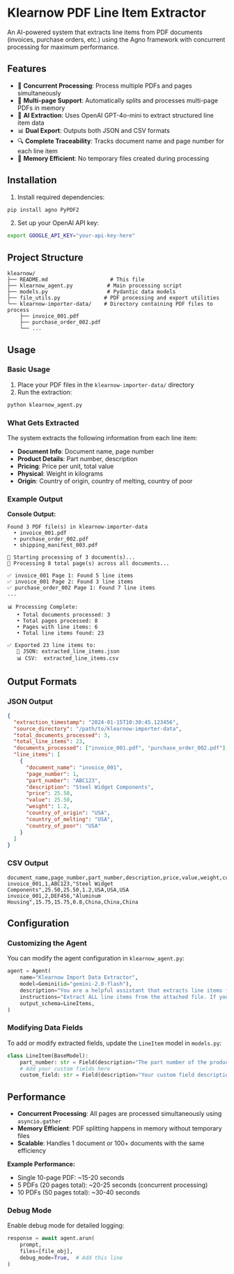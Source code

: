 # Klearnow PDF Line Item Extractor

An AI-powered system that extracts line items from PDF documents (invoices, purchase orders, etc.) using the Agno framework with concurrent processing for maximum performance.

## Features

- 🚀 **Concurrent Processing**: Process multiple PDFs and pages simultaneously
- 📄 **Multi-page Support**: Automatically splits and processes multi-page PDFs in memory
- 🧠 **AI Extraction**: Uses OpenAI GPT-4o-mini to extract structured line item data
- 📊 **Dual Export**: Outputs both JSON and CSV formats
- 🔍 **Complete Traceability**: Tracks document name and page number for each line item
- 💾 **Memory Efficient**: No temporary files created during processing

## Installation

1. Install required dependencies:
```bash
pip install agno PyPDF2
```

2. Set up your OpenAI API key:
```bash
export GOOGLE_API_KEY="your-api-key-here"
```

## Project Structure

```
klearnow/
├── README.md                    # This file
├── klearnow_agent.py           # Main processing script
├── models.py                   # Pydantic data models
├── file_utils.py              # PDF processing and export utilities
└── klearnow-importer-data/    # Directory containing PDF files to process
    ├── invoice_001.pdf
    ├── purchase_order_002.pdf
    └── ...
```

## Usage

### Basic Usage

1. Place your PDF files in the `klearnow-importer-data/` directory
2. Run the extraction:
```bash
python klearnow_agent.py
```

### What Gets Extracted

The system extracts the following information from each line item:

- **Document Info**: Document name, page number
- **Product Details**: Part number, description
- **Pricing**: Price per unit, total value
- **Physical**: Weight in kilograms
- **Origin**: Country of origin, country of melting, country of poor

### Example Output

**Console Output:**
```
Found 3 PDF file(s) in klearnow-importer-data
  • invoice_001.pdf
  • purchase_order_002.pdf
  • shipping_manifest_003.pdf

🚀 Starting processing of 3 document(s)...
📄 Processing 8 total page(s) across all documents...

✅ invoice_001 Page 1: Found 5 line items
✅ invoice_001 Page 2: Found 3 line items
✅ purchase_order_002 Page 1: Found 7 line items
...

📊 Processing Complete:
   • Total documents processed: 3
   • Total pages processed: 8
   • Pages with line items: 6
   • Total line items found: 23

✅ Exported 23 line items to:
   📄 JSON: extracted_line_items.json
   📊 CSV:  extracted_line_items.csv
```

## Output Formats

### JSON Output
```json
{
  "extraction_timestamp": "2024-01-15T10:30:45.123456",
  "source_directory": "/path/to/klearnow-importer-data",
  "total_documents_processed": 3,
  "total_line_items": 23,
  "documents_processed": ["invoice_001.pdf", "purchase_order_002.pdf"],
  "line_items": [
    {
      "document_name": "invoice_001",
      "page_number": 1,
      "part_number": "ABC123",
      "description": "Steel Widget Components",
      "price": 25.50,
      "value": 25.50,
      "weight": 1.2,
      "country_of_origin": "USA",
      "country_of_melting": "USA",
      "country_of_poor": "USA"
    }
  ]
}
```

### CSV Output
```csv
document_name,page_number,part_number,description,price,value,weight,country_of_origin,country_of_melting,country_of_poor
invoice_001,1,ABC123,"Steel Widget Components",25.50,25.50,1.2,USA,USA,USA
invoice_001,2,DEF456,"Aluminum Housing",15.75,15.75,0.8,China,China,China
```

## Configuration

### Customizing the Agent

You can modify the agent configuration in `klearnow_agent.py`:

```python
agent = Agent(
    name="Klearnow Import Data Extractor",
    model=Gemini(id="gemini-2.0-flash"),
    description="You are a helpful assistant that extracts line items from a PDF file.",
    instructions="Extract ALL line items from the attached file. If you don't find any line items, return an empty list.",
    output_schema=LineItems,
)
```

### Modifying Data Fields

To add or modify extracted fields, update the `LineItem` model in `models.py`:

```python
class LineItem(BaseModel):
    part_number: str = Field(description="The part number of the product")
    # Add your custom fields here
    custom_field: str = Field(description="Your custom field description")
```

## Performance

- **Concurrent Processing**: All pages are processed simultaneously using `asyncio.gather`
- **Memory Efficient**: PDF splitting happens in memory without temporary files
- **Scalable**: Handles 1 document or 100+ documents with the same efficiency

**Example Performance:**
- Single 10-page PDF: ~15-20 seconds
- 5 PDFs (20 pages total): ~20-25 seconds (concurrent processing)
- 10 PDFs (50 pages total): ~30-40 seconds

### Debug Mode

Enable debug mode for detailed logging:

```python
response = await agent.arun(
    prompt,
    files=[file_obj],
    debug_mode=True,  # Add this line
)
```